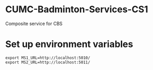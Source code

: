# CUMC-Badminton-Services-CS1
Composite service for CBS

# Set up environment variables

```
export MS1_URL=http://localhost:5010/
export MS2_URL=http://localhost:5011/
```
